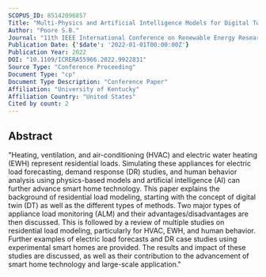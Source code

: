 ```yaml
---
SCOPUS_ID: 85142096857
Title: "Multi-Physics and Artificial Intelligence Models for Digital Twin Implementations of Residential Electric Loads"
Author: "Poore S.B."
Journal: "11th IEEE International Conference on Renewable Energy Research and Applications, ICRERA 2022"
Publication Date: {'$date': '2022-01-01T00:00:00Z'}
Publication Year: 2022
DOI: "10.1109/ICRERA55966.2022.9922831"
Source Type: "Conference Proceeding"
Document Type: "cp"
Document Type Description: "Conference Paper"
Affiliation: "University of Kentucky"
Affiliation Country: "United States"
Cited by count: 2
---
```


## Abstract
"Heating, ventilation, and air-conditioning (HVAC) and electric water heating (EWH) represent residential loads. Simulating these appliances for electric load forecasting, demand response (DR) studies, and human behavior analysis using physics-based models and artificial intelligence (AI) can further advance smart home technology. This paper explains the background of residential load modeling, starting with the concept of digital twin (DT) as well as the different types of methods. Two major types of appliance load monitoring (ALM) and their advantages/disadvantages are then discussed. This is followed by a review of multiple studies on residential load modeling, particularly for HVAC, EWH, and human behavior. Further examples of electric load forecasts and DR case studies using experimental smart homes are provided. The results and impact of these studies are discussed, as well as their contribution to the advancement of smart home technology and large-scale application."
